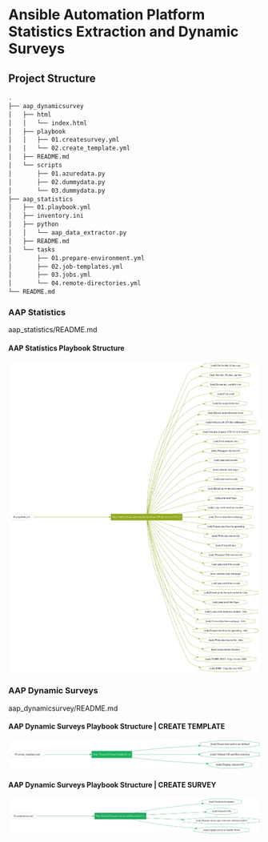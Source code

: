 # Ansible Automation Platform Statistics Extraction and Dynamic Surveys

## Project Structure
```bash
.
├── aap_dynamicsurvey
│   ├── html
│   │   └── index.html
│   ├── playbook
│   │   ├── 01.createsurvey.yml
│   │   └── 02.create_template.yml
│   ├── README.md
│   └── scripts
│       ├── 01.azuredata.py
│       ├── 02.dummydata.py
│       └── 03.dummydata.py
├── aap_statistics
│   ├── 01.playbook.yml
│   ├── inventory.ini
│   ├── python
│   │   └── aap_data_extractor.py
│   ├── README.md
│   └── tasks
│       ├── 01.prepare-environment.yml
│       ├── 02.job-templates.yml
│       ├── 03.jobs.yml
│       └── 04.remote-directories.yml
└── README.md
```

### AAP Statistics
aap_statistics/README.md

#### AAP Statistics Playbook Structure
![Playbook structure](resources/aap-statistics-playbook.png)


### AAP Dynamic Surveys
aap_dynamicsurvey/README.md

#### AAP Dynamic Surveys Playbook Structure | CREATE TEMPLATE
![Playbook structure](resources/02.create_template.png)

#### AAP Dynamic Surveys Playbook Structure | CREATE SURVEY
![Playbook structure](resources/01.createsurvey.png)